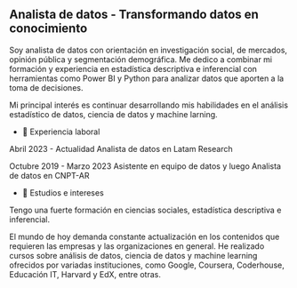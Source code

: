 ## Analista de datos - Transformando datos en conocimiento

Soy analista de datos con orientación en investigación social, de mercados, opinión pública y segmentación demográfica. 
Me dedico a combinar mi formación y experiencia en estadística descriptiva e inferencial con herramientas como Power BI y Python para analizar datos que aporten a la toma de decisiones.

Mi principal interés es continuar desarrollando mis habilidades en el análisis estadístico de datos, ciencia de datos y machine larning.

- 🔭 Experiencia laboral

Abril 2023 - Actualidad
Analista de datos en Latam Research

Octubre 2019 - Marzo 2023
Asistente en equipo de datos y luego Analista de datos en CNPT-AR
  
- 🌱 Estudios e intereses

Tengo una fuerte formación en ciencias sociales, estadística descriptiva e inferencial.

El mundo de hoy demanda constante actualización en los contenidos que requieren las empresas y las organizaciones en general. He realizado cursos sobre análisis de datos, ciencia de datos y machine learning ofrecidos por variadas instituciones, como Google, Coursera, Coderhouse, Educación IT, Harvard y EdX, entre otras.
